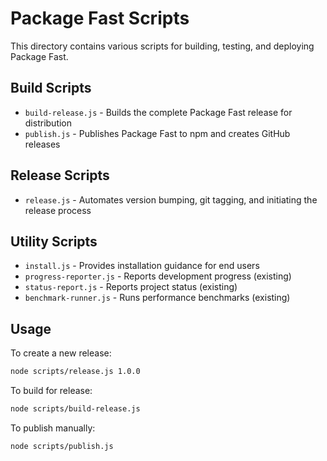 # Package Fast Scripts

This directory contains various scripts for building, testing, and deploying Package Fast.

## Build Scripts

- `build-release.js` - Builds the complete Package Fast release for distribution
- `publish.js` - Publishes Package Fast to npm and creates GitHub releases

## Release Scripts

- `release.js` - Automates version bumping, git tagging, and initiating the release process

## Utility Scripts

- `install.js` - Provides installation guidance for end users
- `progress-reporter.js` - Reports development progress (existing)
- `status-report.js` - Reports project status (existing)
- `benchmark-runner.js` - Runs performance benchmarks (existing)

## Usage

To create a new release:
```bash
node scripts/release.js 1.0.0
```

To build for release:
```bash
node scripts/build-release.js
```

To publish manually:
```bash
node scripts/publish.js
```